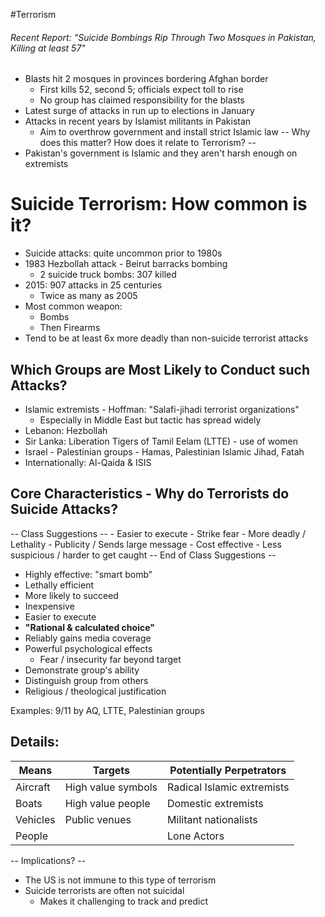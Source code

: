 #Terrorism
###### Recent Report: "Suicide Bombings Rip Through Two Mosques in Pakistan, Killing at least 57"
- Blasts hit 2 mosques in provinces bordering Afghan border
	- First kills 52, second 5; officials expect toll to rise
	- No group has claimed responsibility for the blasts
- Latest surge of attacks in run up to elections in January
- Attacks in recent years by Islamist militants in Pakistan
	- Aim to overthrow government and install strict Islamic law
-- Why does this matter? How does it relate to Terrorism? --
- Pakistan's government is Islamic and they aren't harsh enough on extremists

# Suicide Terrorism: How common is it?
- Suicide attacks: quite uncommon prior to 1980s
- 1983 Hezbollah attack - Beirut barracks bombing
	- 2 suicide truck bombs: 307 killed
- 2015: 907 attacks in 25 centuries
	- Twice as many as 2005
- Most common weapon:
	- Bombs
	- Then Firearms
- Tend to be at least 6x more deadly than non-suicide terrorist attacks

## Which Groups are Most Likely to Conduct such Attacks?
- Islamic extremists - Hoffman: "Salafi-jihadi terrorist organizations"
	- Especially in Middle East but tactic has spread widely
- Lebanon: Hezbollah
- Sir Lanka: Liberation Tigers of Tamil Eelam (LTTE) - use of women
- Israel - Palestinian groups - Hamas, Palestinian Islamic Jihad, Fatah
- Internationally: Al-Qaida & ISIS

## Core Characteristics - Why do Terrorists do Suicide Attacks?
-- Class Suggestions --
	- Easier to execute
	- Strike fear
	- More deadly / Lethality
	- Publicity / Sends large message 
	- Cost effective
	- Less suspicious / harder to get caught
-- End of Class Suggestions --

- Highly effective: "smart bomb"
- Lethally efficient
- More likely to succeed
- Inexpensive
- Easier to execute
- **"Rational & calculated choice"**
- Reliably gains media coverage
- Powerful psychological effects
	- Fear / insecurity far beyond target
- Demonstrate group's ability
- Distinguish group from others
- Religious / theological justification

Examples: 9/11 by AQ, LTTE, Palestinian groups

## Details:
|Means |Targets |Potentially Perpetrators|
|-|-|-|
|Aircraft |High value symbols |Radical Islamic extremists |
|Boats |High value people |Domestic extremists |
|Vehicles |Public venues |Militant nationalists |
|People| |Lone Actors |
-- Implications? --
- The US is not immune to this type of terrorism
- Suicide terrorists are often not suicidal
	- Makes it challenging to track and predict